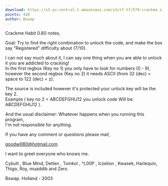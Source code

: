 ```yaml
---
download: https://s3.eu-central-1.amazonaws.com/s3ctf.tf/579-crackme.zip
points: 420
author: Bswap
---
```

Crackme Habit 0.80 notes,
 
Goal: Try to find the right combination to unlock the code,
and make the box say "Registered" difficulty about (7/10).

I can not say much about it, I can say one thing when you are 
able to unlock it you are addicted to cracking!   
In the first regbox (Key no 1) you only have to look for numbers
(0 - 9), however the second regbox (Key no 2) it needs ASCII
(from 32 (dec) = space to 122 (dec) = z).

The source is included however it's protected your unlock key
will be the key 2.  
Example ( key no 2 = ABCDEFGHIJ12 you unlock code
Will be: ABCDEFGHIJ12 ).


And the usual disclaimer:
Whatever happens when you running this program,  
I'm not responsible for anything.  
  
If you have any comment or questions please mail,

goodwill80@hotmail.com

I want to greet everyone who knows me.

Cybult , Blue Mind, Detten , Tomkol , ^L00P , Iczelion , Kwasek, 
Harlequin, Thigo, Roy, muaddib and Zero.

Bswap.
Holland - 2003

